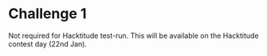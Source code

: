 # Challenge 1

Not required for Hacktitude test-run. This will be available on the Hacktitude contest day (22nd Jan).
